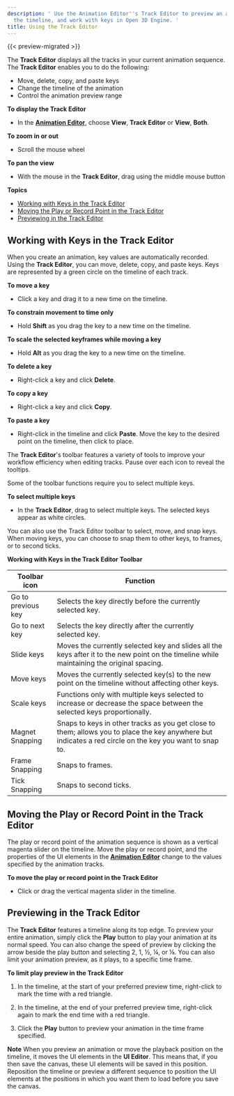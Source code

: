 ```yaml
---
description: ' Use the Animation Editor''s Track Editor to preview an animation, change
  the timeline, and work with keys in Open 3D Engine. '
title: Using the Track Editor
---
```


{{< preview-migrated >}}

The **Track Editor** displays all the tracks in your current animation sequence. The **Track Editor** enables you to do the following:
+ Move, delete, copy, and paste keys
+ Change the timeline of the animation
+ Control the animation preview range



**To display the Track Editor**
+ In the [**Animation Editor**](/docs/user-guide/user-interface/animation/_index.md), choose **View**, **Track Editor** or **View**, **Both**.

**To zoom in or out**
+ Scroll the mouse wheel

**To pan the view**
+ With the mouse in the **Track Editor**, drag using the middle mouse button

**Topics**
+ [Working with Keys in the Track Editor](#ui-animation-track-editor-keys)
+ [Moving the Play or Record Point in the Track Editor](#ui-animation-track-editor-play-record)
+ [Previewing in the Track Editor](#ui-animation-track-editor-preview)

## Working with Keys in the Track Editor 

When you create an animation, key values are automatically recorded. Using the **Track Editor**, you can move, delete, copy, and paste keys. Keys are represented by a green circle on the timeline of each track.

**To move a key**
+ Click a key and drag it to a new time on the timeline.

**To constrain movement to time only**
+ Hold **Shift** as you drag the key to a new time on the timeline.

**To scale the selected keyframes while moving a key**
+ Hold **Alt** as you drag the key to a new time on the timeline.

**To delete a key**
+ Right\-click a key and click **Delete**.

**To copy a key**
+ Right\-click a key and click **Copy**.

**To paste a key**
+ Right\-click in the timeline and click **Paste**. Move the key to the desired point on the timeline, then click to place.

The **Track Editor**'s toolbar features a variety of tools to improve your workflow efficiency when editing tracks. Pause over each icon to reveal the tooltips.

Some of the toolbar functions require you to select multiple keys.

**To select multiple keys**
+ In the **Track Editor**, drag to select multiple keys. The selected keys appear as white circles.

You can also use the Track Editor toolbar to select, move, and snap keys. When moving keys, you can choose to snap them to other keys, to frames, or to second ticks.


**Working with Keys in the Track Editor Toolbar**

| Toolbar icon | Function |
| --- | --- |
| Go to previous key | Selects the key directly before the currently selected key. |
| Go to next key | Selects the key directly after the currently selected key. |
| Slide keys | Moves the currently selected key and slides all the keys after it to the new point on the timeline while maintaining the original spacing. |
| Move keys | Moves the currently selected key\(s\) to the new point on the timeline without affecting other keys. |
| Scale keys |  Functions only with multiple keys selected to increase or decrease the space between the selected keys proportionally.  |
| Magnet Snapping | Snaps to keys in other tracks as you get close to them; allows you to place the key anywhere but indicates a red circle on the key you want to snap to. |
| Frame Snapping | Snaps to frames. |
| Tick Snapping | Snaps to second ticks. |

## Moving the Play or Record Point in the Track Editor 

The play or record point of the animation sequence is shown as a vertical magenta slider on the timeline. Move the play or record point, and the properties of the UI elements in the [**Animation Editor**](/docs/user-guide/user-interface/animation/_index.md) change to the values specified by the animation tracks.

**To move the play or record point in the Track Editor**
+ Click or drag the vertical magenta slider in the timeline.

## Previewing in the Track Editor 

The **Track Editor** features a timeline along its top edge. To preview your entire animation, simply click the **Play** button to play your animation at its normal speed. You can also change the speed of preview by clicking the arrow beside the play button and selecting 2, 1, ½, ¼, or ⅛. You can also limit your animation preview, as it plays, to a specific time frame.

**To limit play preview in the Track Editor**

1. In the timeline, at the start of your preferred preview time, right\-click to mark the time with a red triangle.

1. In the timeline, at the end of your preferred preview time, right\-click again to mark the end time with a red triangle.

1. Click the **Play** button to preview your animation in the time frame specified.

**Note**
When you preview an animation or move the playback position on the timeline, it moves the UI elements in the **UI Editor**. This means that, if you then save the canvas, these UI elements will be saved in this position.
Reposition the timeline or preview a different sequence to position the UI elements at the positions in which you want them to load before you save the canvas.
